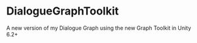 # DialogueGraphToolkit
A new version of my Dialogue Graph using the new Graph Toolkit in Unity 6.2+
